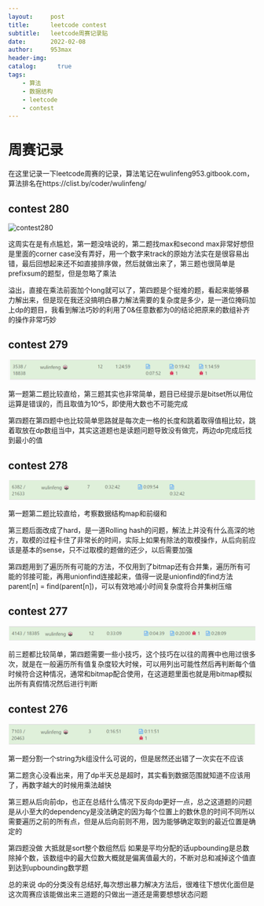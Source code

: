 ```yaml
---
layout:     post
title:      leetcode contest
subtitle:   leetcode周赛记录贴
date:       2022-02-08
author:     953max
header-img: 
catalog:      true
tags:
    - 算法
    - 数据结构
    - leetcode
    - contest
---
```


# 周赛记录

在这里记录一下leetcode周赛的记录，算法笔记在wulinfeng953.gitbook.com，算法排名在https://clist.by/coder/wulinfeng/

## contest 280

![contest280](C:\MaxwuUVA.github.io\img\contest280.PNG)

这周实在是有点尴尬，第一题没啥说的，第二题找max和second max非常好想但是里面的corner case没有弄好，用一个数字来track的原始方法实在是很容易出错，最后回想起来还不如直接排序做，然后就做出来了，第三题也很简单是prefixsum的题型，但是忽略了乘法

溢出，直接在乘法前面加个long就可以了，第四题是个挺难的题，看起来能够暴力解出来，但是现在我还没搞明白暴力解法需要的复杂度是多少，是一道位掩码加上dp的题目，我看到解法巧妙的利用了0&任意数都为0的结论把原来的数组补齐的操作非常巧妙

## contest 279

![contest279](../img/contest279.PNG)

第一题第二题比较直给，第三题其实也非常简单，题目已经提示是bitset所以用位运算是错误的，而且取值为10^5，即使用大数也不可能完成

第四题在第四题中也比较简单思路就是每次走一格的长度和跳着取得值相比较，跳着取放在dp数组当中，其实这道题也是读题问题导致没有做完，两边dp完成后找到最小的值

## contest 278

![contest278](../img/contest278.PNG)

第一题第二题比较直给，考察数据结构map和前缀和

第三题后面改成了hard，是一道Rolling hash的问题，解法上并没有什么高深的地方，取模的过程卡住了非常长的时间，实际上如果有除法的取模操作，从后向前应该是基本的sense，只不过取模的题做的还少，以后需要加强

第四题用到了遍历所有可能的方法，不仅用到了bitmap还有合并集，遍历所有可能的邻接可能，再用unionfind连接起来，值得一说是unionfind的find方法parent[n] = find(parent[n])，可以有效地减小时间复杂度将合并集树压缩

## contest 277

![contest277](../img/contest277.PNG)

前三题都比较简单，第四题需要一些小技巧，这个技巧在以往的周赛中也用过很多次，就是在一般遍历所有值复杂度较大时候，可以用列出可能性然后再判断每个值时候符合这种情况，通常和bitmap配合使用，在这道题里面也就是用bitmap模拟出所有真假情况然后进行判断

## contest 276

![context 276](../img/contest276.PNG)

第一题分割一个string为k组没什么可说的，但是居然还出错了一次实在不应该

第二题贪心没看出来，用了dp半天总是超时，其实看到数据范围就知道不应该用了，再数字越大的时候用乘法越快

第三题从后向前dp，也正在总结什么情况下反向dp更好一点，总之这道题的问题是从小至大的dependency是没法确定的因为每个位置上的数休息的时间不同所以需要遍历之前的所有点，但是从后向前则不用，因为能够确定取到的最近位置是确定的

第四题没做 大抵就是sort整个数组然后 如果是平均分配的话upbounding是总数除掉个数，该数组中的最大位数大概就是偏离值最大的，不断对总和减掉这个值直到达到upbounding数学题

总的来说 dp的分类没有总结好,每次想出暴力解决方法后，很难往下想优化面但是这次周赛应该能做出来三道题的只做出一道还是需要想想状态问题
